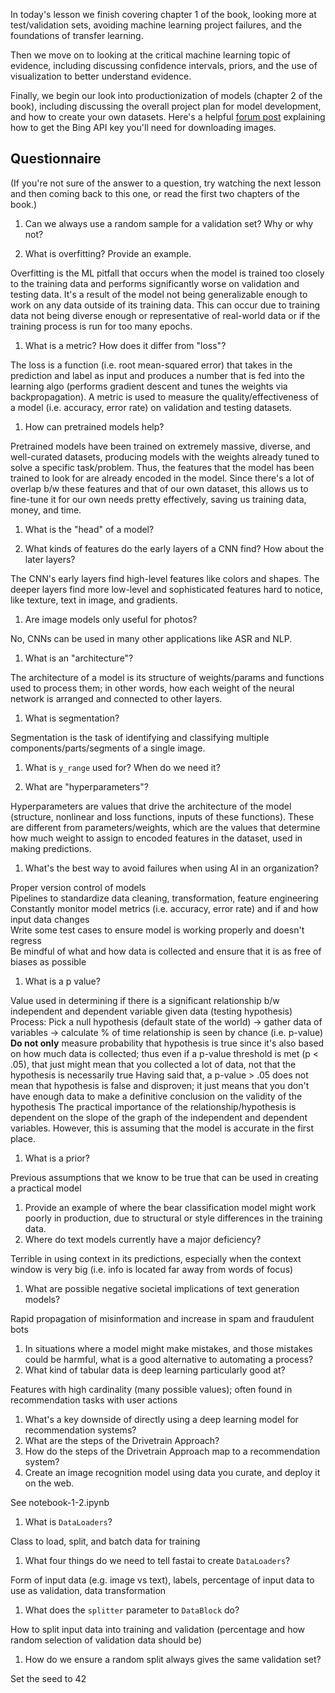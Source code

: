 In today's lesson we finish covering chapter 1 of the book, looking more at test/validation sets, avoiding machine learning project failures, and the foundations of transfer learning.

Then we move on to looking at the critical machine learning topic of evidence, including discussing confidence intervals, priors, and the use of visualization to better understand evidence.

Finally, we begin our look into productionization of models (chapter 2 of the book), including discussing the overall project plan for model development, and how to create your own datasets. Here's a helpful [forum post](https://forums.fast.ai/t/getting-the-bing-image-search-key/67417) explaining how to get the Bing API key you'll need for downloading images.

## Questionnaire

(If you're not sure of the answer to a question, try watching the next lesson and then coming back to this one, or read the first two chapters of the book.)

1. Can we always use a random sample for a validation set? Why or why not?  



1. What is overfitting? Provide an example.  

Overfitting is the ML pitfall that occurs when the model is trained too closely to the training data and performs significantly worse on validation and testing data. It's a result of the model not being generalizable enough to work on any data outside of its training data. This can occur due to training data not being diverse enough or representative of real-world data or if the training process is run for too many epochs. 

1. What is a metric? How does it differ from "loss"?  

The loss is a function (i.e. root mean-squared error) that takes in the prediction and label as input and produces a number that is fed into the learning algo (performs gradient descent and tunes the weights via backpropagation). A metric is used to measure the quality/effectiveness of a model (i.e. accuracy, error rate) on validation and testing datasets. 

1. How can pretrained models help?  

Pretrained models have been trained on extremely massive, diverse, and well-curated datasets, producing models with the weights already tuned to solve a specific task/problem. Thus, the features that the model has been trained to look for are already encoded in the model. Since there's a lot of overlap b/w these features and that of our own dataset, this allows us to fine-tune it for our own needs pretty effectively, saving us training data, money, and time. 

1. What is the "head" of a model?  



1. What kinds of features do the early layers of a CNN find? How about the later layers?  

The CNN's early layers find high-level features like colors and shapes. The deeper layers find more low-level and sophisticated features hard to notice, like texture, text in image, and gradients.

1. Are image models only useful for photos?  

No, CNNs can be used in many other applications like ASR and NLP. 

1. What is an "architecture"?  

The architecture of a model is its structure of weights/params and functions used to process them; in other words, how each weight of the neural network is arranged and connected to other layers.   

1. What is segmentation?  

Segmentation is the task of identifying and classifying multiple components/parts/segments of a single image.   

1. What is `y_range` used for? When do we need it?  



1. What are "hyperparameters"?  

Hyperparameters are values that drive the architecture of the model (structure, nonlinear and loss functions, inputs of these functions). These are different from parameters/weights, which are the values that determine how much weight to assign to encoded features in the dataset, used in making predictions.   

1. What's the best way to avoid failures when using AI in an organization?  

Proper version control of models  
Pipelines to standardize data cleaning, transformation, feature engineering  
Constantly monitor model metrics (i.e. accuracy, error rate) and if and how input data changes  
Write some test cases to ensure model is working properly and doesn't regress  
Be mindful of what and how data is collected and ensure that it is as free of biases as possible  

1. What is a p value?
 
Value used in determining if there is a significant relationship b/w independent and dependent variable given data (testing hypothesis)    
Process: Pick a null hypothesis (default state of the world) -> gather data of variables -> calculate % of time relationship is seen by chance (i.e. p-value)  
**Do not only** measure probability that hypothesis is true since it's also based on how much data is collected; thus even if a p-value threshold is met (p < .05), that just might mean that you collected a lot of data, not that the hypothesis is necessarily true
Having said that, a p-value > .05 does not mean that hypothesis is false and disproven; it just means that you don't have enough data to make a definitive conclusion on the validity of the hypothesis
The practical importance of the relationship/hypothesis is dependent on the slope of the graph of the independent and dependent variables. However, this is assuming that the model is accurate in the first place.   

1. What is a prior?

Previous assumptions that we know to be true that can be used in creating a practical model

1. Provide an example of where the bear classification model might work poorly in production, due to structural or style differences in the training data.
1. Where do text models currently have a major deficiency?

Terrible in using context in its predictions, especially when the context window is very big (i.e. info is located far away from words of focus)  

1. What are possible negative societal implications of text generation models?

Rapid propagation of misinformation and increase in spam and fraudulent bots  

1. In situations where a model might make mistakes, and those mistakes could be harmful, what is a good alternative to automating a process?
1. What kind of tabular data is deep learning particularly good at?

Features with high cardinality (many possible values); often found in recommendation tasks with user actions  

1. What's a key downside of directly using a deep learning model for recommendation systems?
1. What are the steps of the Drivetrain Approach?
1. How do the steps of the Drivetrain Approach map to a recommendation system?
1. Create an image recognition model using data you curate, and deploy it on the web.  

See notebook-1-2.ipynb  

1. What is `DataLoaders`?  

Class to load, split, and batch data for training  

1. What four things do we need to tell fastai to create `DataLoaders`?  

Form of input data (e.g. image vs text), labels, percentage of input data to use as validation, data transformation  

1. What does the `splitter` parameter to `DataBlock` do?  

How to split input data into training and validation (percentage and how random selection of validation data should be)  

1. How do we ensure a random split always gives the same validation set?  

Set the seed to 42  
